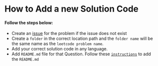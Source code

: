 # How to Add a new Solution Code
 #### Follow the steps below:
 * Create an [issue](https://github.com/md-shamim-ahmad/LeetCode-Problem-Solution/issues) for the problem if the issue does not exist
 * Create a ```folder``` in the correct location path and the ```folder name``` will be the same name as the ```leetcode problem name```.
 * Add your correct solution code in any language.
 * Add ```README.md``` file for that Question. Follow these [```instructions```](https://github.com/Md-Shamim-Ahmmed/LeetCode-Problem-Solution/blob/main/Contribution%20Guidlines/How%20to%20Add%20LeetCode%20Question.md) to add the ```README.md``` 
